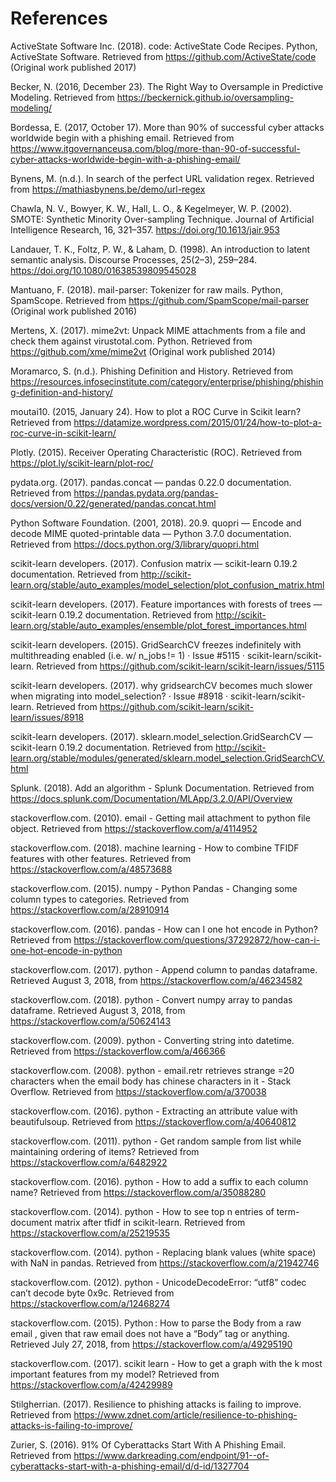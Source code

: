 
# References

ActiveState Software Inc. (2018). code: ActiveState Code Recipes. Python, ActiveState Software. Retrieved from https://github.com/ActiveState/code (Original work published 2017)


Becker, N. (2016, December 23). The Right Way to Oversample in Predictive Modeling. Retrieved from https://beckernick.github.io/oversampling-modeling/


Bordessa, E. (2017, October 17). More than 90% of successful cyber attacks worldwide begin with a phishing email. Retrieved from https://www.itgovernanceusa.com/blog/more-than-90-of-successful-cyber-attacks-worldwide-begin-with-a-phishing-email/


Bynens, M. (n.d.). In search of the perfect URL validation regex. Retrieved from https://mathiasbynens.be/demo/url-regex


Chawla, N. V., Bowyer, K. W., Hall, L. O., & Kegelmeyer, W. P. (2002). SMOTE: Synthetic Minority Over-sampling Technique. Journal of Artificial Intelligence Research, 16, 321–357. https://doi.org/10.1613/jair.953


Landauer, T. K., Foltz, P. W., & Laham, D. (1998). An introduction to latent semantic analysis. Discourse Processes, 25(2–3), 259–284. https://doi.org/10.1080/01638539809545028


Mantuano, F. (2018). mail-parser: Tokenizer for raw mails. Python, SpamScope. Retrieved from https://github.com/SpamScope/mail-parser (Original work published 2016)


Mertens, X. (2017). mime2vt: Unpack MIME attachments from a file and check them against virustotal.com. Python. Retrieved from https://github.com/xme/mime2vt (Original work published 2014)


Moramarco, S. (n.d.). Phishing Definition and History. Retrieved from https://resources.infosecinstitute.com/category/enterprise/phishing/phishing-definition-and-history/


moutai10. (2015, January 24). How to plot a ROC Curve in Scikit learn? Retrieved from https://datamize.wordpress.com/2015/01/24/how-to-plot-a-roc-curve-in-scikit-learn/


Plotly. (2015). Receiver Operating Characteristic (ROC). Retrieved from https://plot.ly/scikit-learn/plot-roc/


pydata.org. (2017). pandas.concat — pandas 0.22.0 documentation. Retrieved from https://pandas.pydata.org/pandas-docs/version/0.22/generated/pandas.concat.html


Python Software Foundation. (2001, 2018). 20.9. quopri — Encode and decode MIME quoted-printable data — Python 3.7.0 documentation. Retrieved from https://docs.python.org/3/library/quopri.html


scikit-learn developers. (2017). Confusion matrix — scikit-learn 0.19.2 documentation. Retrieved from http://scikit-learn.org/stable/auto_examples/model_selection/plot_confusion_matrix.html


scikit-learn developers. (2017). Feature importances with forests of trees — scikit-learn 0.19.2 documentation. Retrieved from http://scikit-learn.org/stable/auto_examples/ensemble/plot_forest_importances.html


scikit-learn developers. (2015). GridSearchCV freezes indefinitely with multithreading enabled (i.e. w/ n_jobs != 1) · Issue #5115 · scikit-learn/scikit-learn. Retrieved from https://github.com/scikit-learn/scikit-learn/issues/5115


scikit-learn developers. (2017). why gridsearchCV becomes much slower when migrating into model_selection? · Issue #8918 · scikit-learn/scikit-learn. Retrieved from https://github.com/scikit-learn/scikit-learn/issues/8918


scikit-learn developers. (2017). sklearn.model_selection.GridSearchCV — scikit-learn 0.19.2 documentation. Retrieved from http://scikit-learn.org/stable/modules/generated/sklearn.model_selection.GridSearchCV.html

Splunk. (2018). Add an algorithm - Splunk Documentation. Retrieved from https://docs.splunk.com/Documentation/MLApp/3.2.0/API/Overview

stackoverflow.com. (2010). email - Getting mail attachment to python file object. Retrieved from https://stackoverflow.com/a/4114952

stackoverflow.com. (2018). machine learning - How to combine TFIDF features with other features. Retrieved from https://stackoverflow.com/a/48573688


stackoverflow.com. (2015). numpy - Python Pandas - Changing some column types to categories. Retrieved from https://stackoverflow.com/a/28910914


stackoverflow.com. (2016). pandas - How can I one hot encode in Python? Retrieved from https://stackoverflow.com/questions/37292872/how-can-i-one-hot-encode-in-python


stackoverflow.com. (2017). python - Append column to pandas dataframe. Retrieved August 3, 2018, from https://stackoverflow.com/a/46234582


stackoverflow.com. (2018). python - Convert numpy array to pandas dataframe. Retrieved August 3, 2018, from https://stackoverflow.com/a/50624143


stackoverflow.com. (2009). python - Converting string into datetime. Retrieved from https://stackoverflow.com/a/466366


stackoverflow.com. (2008). python - email.retr retrieves strange =20 characters when the email body has chinese characters in it - Stack Overflow. Retrieved from https://stackoverflow.com/a/370038


stackoverflow.com. (2016). python - Extracting an attribute value with beautifulsoup. Retrieved from https://stackoverflow.com/a/40640812


stackoverflow.com. (2011). python - Get random sample from list while maintaining ordering of items? Retrieved from https://stackoverflow.com/a/6482922


stackoverflow.com. (2016). python - How to add a suffix to each column name? Retrieved from https://stackoverflow.com/a/35088280


stackoverflow.com. (2014). python - How to see top n entries of term-document matrix after tfidf in scikit-learn. Retrieved from https://stackoverflow.com/a/25219535


stackoverflow.com. (2014). python - Replacing blank values (white space) with NaN in pandas. Retrieved from https://stackoverflow.com/a/21942746


stackoverflow.com. (2012). python - UnicodeDecodeError: “utf8” codec can’t decode byte 0x9c. Retrieved from https://stackoverflow.com/a/12468274


stackoverflow.com. (2015). Python : How to parse the Body from a raw email , given that raw email does not have a “Body” tag or anything. Retrieved July 27, 2018, from https://stackoverflow.com/a/49295190


stackoverflow.com. (2017). scikit learn - How to get a graph with the k most important features from my model? Retrieved from https://stackoverflow.com/a/42429989


Stilgherrian. (2017). Resilience to phishing attacks is failing to improve. Retrieved from https://www.zdnet.com/article/resilience-to-phishing-attacks-is-failing-to-improve/


Zurier, S. (2016). 91% Of Cyberattacks Start With A Phishing Email. Retrieved from https://www.darkreading.com/endpoint/91--of-cyberattacks-start-with-a-phishing-email/d/d-id/1327704

